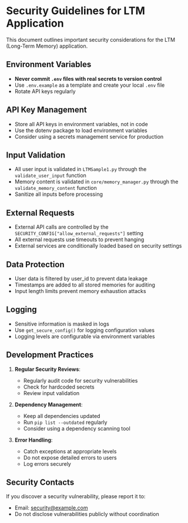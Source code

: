# Security Guidelines for LTM Application

This document outlines important security considerations for the LTM (Long-Term Memory) application.

## Environment Variables

- **Never commit `.env` files with real secrets to version control**
- Use `.env.example` as a template and create your local `.env` file
- Rotate API keys regularly

## API Key Management

- Store all API keys in environment variables, not in code
- Use the dotenv package to load environment variables
- Consider using a secrets management service for production

## Input Validation

- All user input is validated in `LTMSample1.py` through the `validate_user_input` function
- Memory content is validated in `core/memory_manager.py` through the `validate_memory_content` function
- Sanitize all inputs before processing

## External Requests

- External API calls are controlled by the `SECURITY_CONFIG["allow_external_requests"]` setting
- All external requests use timeouts to prevent hanging
- External services are conditionally loaded based on security settings

## Data Protection

- User data is filtered by user_id to prevent data leakage
- Timestamps are added to all stored memories for auditing
- Input length limits prevent memory exhaustion attacks

## Logging

- Sensitive information is masked in logs
- Use `get_secure_config()` for logging configuration values
- Logging levels are configurable via environment variables

## Development Practices

1. **Regular Security Reviews**:
   - Regularly audit code for security vulnerabilities
   - Check for hardcoded secrets
   - Review input validation

2. **Dependency Management**:
   - Keep all dependencies updated
   - Run `pip list --outdated` regularly
   - Consider using a dependency scanning tool

3. **Error Handling**:
   - Catch exceptions at appropriate levels
   - Do not expose detailed errors to users
   - Log errors securely

## Security Contacts

If you discover a security vulnerability, please report it to:
* Email: [security@example.com](mailto:security@example.com)
* Do not disclose vulnerabilities publicly without coordination